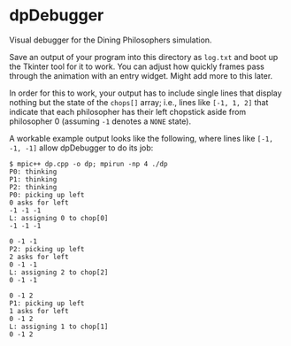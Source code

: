 # dpDebugger
Visual debugger for the Dining Philosophers simulation.

Save an output of your program into this directory as `log.txt` and boot up the Tkinter tool for it to work. You can adjust how quickly frames pass through the animation with an entry widget. Might add more to this later.

In order for this to work, your output has to include single lines that display nothing but the state of the `chops[]` array; i.e., lines like `[-1, 1, 2]` that indicate that each philosopher has their left chopstick aside from philosopher 0 (assuming `-1` denotes a `NONE` state).

A workable example output looks like the following, where lines like `[-1, -1, -1]` allow dpDebugger to do its job:

```
$ mpic++ dp.cpp -o dp; mpirun -np 4 ./dp
P0: thinking
P1: thinking
P2: thinking
P0: picking up left
0 asks for left
-1 -1 -1 
L: assigning 0 to chop[0]
-1 -1 -1 

0 -1 -1 
P2: picking up left
2 asks for left
0 -1 -1 
L: assigning 2 to chop[2]
0 -1 -1 

0 -1 2 
P1: picking up left
1 asks for left
0 -1 2 
L: assigning 1 to chop[1]
0 -1 2 
```
